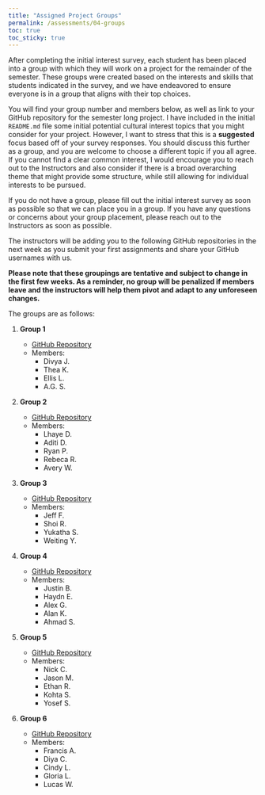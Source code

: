 ```yaml
---
title: "Assigned Project Groups"
permalink: /assessments/04-groups
toc: true
toc_sticky: true
---
```


After completing the initial interest survey, each student has been placed into a group with which they will work on a project for the remainder of the semester. These groups were created based on the interests and skills that students indicated in the survey, and we have endeavored to ensure everyone is in a group that aligns with their top choices.

You will find your group number and members below, as well as link to your GitHub repository for the semester long project. I have included in the initial `README.md` file some initial potential cultural interest topics that you might consider for your project. However, I want to stress that this is a **suggested** focus based off of your survey responses. You should discuss this further as a group, and you are welcome to choose a different topic if you all agree. If you cannot find a clear common interest, I would encourage you to reach out to the Instructors and also consider if there is a broad overarching theme that might provide some structure, while still allowing for individual interests to be pursued.

If you do not have a group, please fill out the initial interest survey as soon as possible so that we can place you in a group. If you have any questions or concerns about your group placement, please reach out to the Instructors as soon as possible.

The instructors will be adding you to the following GitHub repositories in the next week as you submit your first assignments and share your GitHub usernames with us. 

**Please note that these groupings are tentative and subject to change in the first few weeks. As a reminder, no group will be penalized if members leave and the instructors will help them pivot and adapt to any unforeseen changes.**

The groups are as follows:

1. **Group 1**
   - [GitHub Repository](https://github.com/CultureAsData-UIUC/is310-fall-2024-group-1)
   - Members:
       - Divya J.
       - Thea K.
       - Ellis L.
       - A.G. S.

2. **Group 2**
   - [GitHub Repository](https://github.com/CultureAsData-UIUC/is310-fall-2024-group-2)
   - Members:
       - Lhaye D.
       - Aditi D.
       - Ryan P.
       - Rebeca R.
       - Avery W.

3. **Group 3**
   - [GitHub Repository](https://github.com/CultureAsData-UIUC/is310-fall-2024-group-3)
   - Members:
        - Jeff F.
        - Shoi R.
        - Yukatha S.
        - Weiting Y.

4. **Group 4**
   - [GitHub Repository](https://github.com/CultureAsData-UIUC/is310-fall-2024-group-4)
   - Members:
        - Justin B.
        - Haydn E.
        - Alex G.
        - Alan K.
        - Ahmad S.

5. **Group 5**
   - [GitHub Repository](https://github.com/CultureAsData-UIUC/is310-fall-2024-group-5)
   - Members:
        - Nick C.
        - Jason M.
        - Ethan R.
        - Kohta S.
        - Yosef S.

6. **Group 6**
   - [GitHub Repository](https://github.com/CultureAsData-UIUC/is310-fall-2024-group-6)
   - Members:
        - Francis A.
        - Diya C.
        - Cindy L.
        - Gloria L.
        - Lucas W.